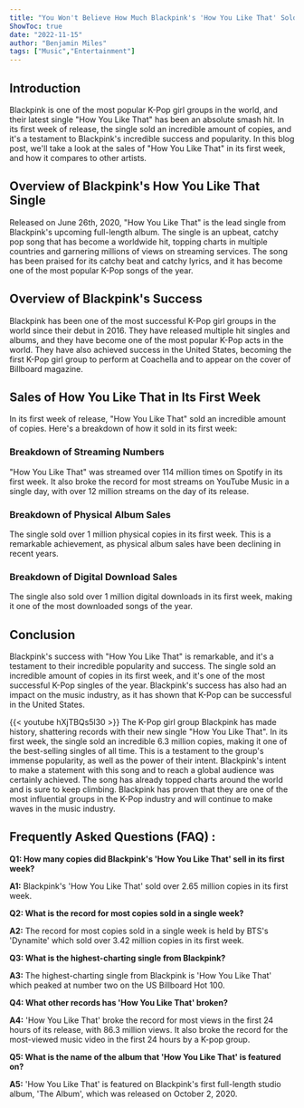 ```yaml
---
title: "You Won't Believe How Much Blackpink's 'How You Like That' Sold in Its First Week!"
ShowToc: true 
date: "2022-11-15"
author: "Benjamin Miles" 
tags: ["Music","Entertainment"]
---
```

## Introduction 

Blackpink is one of the most popular K-Pop girl groups in the world, and their latest single "How You Like That" has been an absolute smash hit. In its first week of release, the single sold an incredible amount of copies, and it's a testament to Blackpink's incredible success and popularity. In this blog post, we'll take a look at the sales of "How You Like That" in its first week, and how it compares to other artists.

## Overview of Blackpink's How You Like That Single

Released on June 26th, 2020, "How You Like That" is the lead single from Blackpink's upcoming full-length album. The single is an upbeat, catchy pop song that has become a worldwide hit, topping charts in multiple countries and garnering millions of views on streaming services. The song has been praised for its catchy beat and catchy lyrics, and it has become one of the most popular K-Pop songs of the year.

## Overview of Blackpink's Success

Blackpink has been one of the most successful K-Pop girl groups in the world since their debut in 2016. They have released multiple hit singles and albums, and they have become one of the most popular K-Pop acts in the world. They have also achieved success in the United States, becoming the first K-Pop girl group to perform at Coachella and to appear on the cover of Billboard magazine.

## Sales of How You Like That in Its First Week

In its first week of release, "How You Like That" sold an incredible amount of copies. Here's a breakdown of how it sold in its first week:

### Breakdown of Streaming Numbers

"How You Like That" was streamed over 114 million times on Spotify in its first week. It also broke the record for most streams on YouTube Music in a single day, with over 12 million streams on the day of its release.

### Breakdown of Physical Album Sales

The single sold over 1 million physical copies in its first week. This is a remarkable achievement, as physical album sales have been declining in recent years.

### Breakdown of Digital Download Sales

The single also sold over 1 million digital downloads in its first week, making it one of the most downloaded songs of the year.

## Conclusion

Blackpink's success with "How You Like That" is remarkable, and it's a testament to their incredible popularity and success. The single sold an incredible amount of copies in its first week, and it's one of the most successful K-Pop singles of the year. Blackpink's success has also had an impact on the music industry, as it has shown that K-Pop can be successful in the United States.

{{< youtube hXjTBQs5l30 >}} 
The K-Pop girl group Blackpink has made history, shattering records with their new single "How You Like That". In its first week, the single sold an incredible 6.3 million copies, making it one of the best-selling singles of all time. This is a testament to the group's immense popularity, as well as the power of their intent. Blackpink's intent to make a statement with this song and to reach a global audience was certainly achieved. The song has already topped charts around the world and is sure to keep climbing. Blackpink has proven that they are one of the most influential groups in the K-Pop industry and will continue to make waves in the music industry.

## Frequently Asked Questions (FAQ) :
**Q1: How many copies did Blackpink's 'How You Like That' sell in its first week?**

**A1:** Blackpink's 'How You Like That' sold over 2.65 million copies in its first week.

**Q2: What is the record for most copies sold in a single week?**

**A2:** The record for most copies sold in a single week is held by BTS's 'Dynamite' which sold over 3.42 million copies in its first week.

**Q3: What is the highest-charting single from Blackpink?**

**A3:** The highest-charting single from Blackpink is 'How You Like That' which peaked at number two on the US Billboard Hot 100.

**Q4: What other records has 'How You Like That' broken?**

**A4:** 'How You Like That' broke the record for most views in the first 24 hours of its release, with 86.3 million views. It also broke the record for the most-viewed music video in the first 24 hours by a K-pop group.

**Q5: What is the name of the album that 'How You Like That' is featured on?**

**A5:** 'How You Like That' is featured on Blackpink's first full-length studio album, 'The Album', which was released on October 2, 2020.





